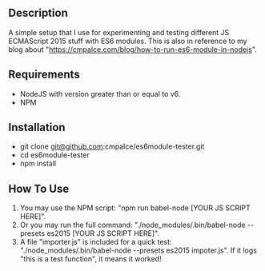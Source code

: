 ## Description

A simple setup that I use for experimenting and testing different JS ECMAScript 2015 stuff with ES6 modules.
This is also in reference to my blog about "<a href="https://cmpalce.com/blog/how-to-run-es6-module-in-nodejs">https://cmpalce.com/blog/how-to-run-es6-module-in-nodejs</a>".

## Requirements

- NodeJS with version greater than or equal to v6.
- NPM

## Installation
- git clone git@github.com:cmpalce/es6module-tester.git
- cd es6module-tester
- npm install

## How To Use

1. You may use the NPM script: "npm run babel-node [YOUR JS SCRIPT HERE]".
2. Or you may run the full command: "./node_modules/.bin/babel-node --presets es2015 [YOUR JS SCRIPT HERE]".
3. A file "importer.js" is included for a quick test: "./node_modules/.bin/babel-node --presets es2015 impoter.js". If it logs "this is a test function", it means it worked!
